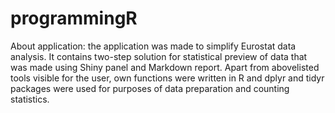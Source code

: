 # programmingR
About application: the application was made to simplify Eurostat data analysis. It contains two-step solution for statistical preview of data that was made using Shiny panel and
Markdown report. Apart from abovelisted tools visible for the user, own functions were written in R and dplyr and tidyr packages were used for purposes of data preparation and counting statistics.
